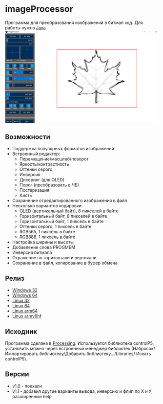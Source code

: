 # imageProcessor
Программа для преобразования изображений в битмап код. Для работы нужна [Java](https://www.java.com/ru/download/)
![КАРТИНКА](https://github.com/AlexGyver/imageProcessor/blob/master/docs/image.jpg)

## Возможности
- Поддержка популярных форматов изображений
- Встроенный редактор:
	- Перемещение/масштаб/поворот
	- Яркость/контрастность
	- Оттенки серого
	- Инверсия
	- Дисеринг (для OLED)
	- Порог (преобразовать в ЧБ)
	- Постеризация
	- Кисть
- Сохранение отредактированного изображения в файл
- Несколько вариантов кодировки:
	- OLED (вертикальный байт), 8 пикселей в байте 
	- Горизонтальный байт, 8 пикселей в байте
	- Горизонтальный байт, 1 пиксель в байте
	- Оттенки серого, 1 пиксель в байте
	- RGB565, 1 пиксель в байте
	- RGB888, 1 пиксель в байте
- Настройка ширины и высоты
- Добавление слова PROGMEM
- Инверсия битмапа
- Отражение по горизонтали и вертикали
- Сохранение в файл, копирование в буфер обмена

## Релиз
- [Windows 32](https://github.com/AlexGyver/imageProcessor/releases/download/imageProcessor/win32.zip)
- [Windows 64](https://github.com/AlexGyver/imageProcessor/releases/download/imageProcessor/win64.zip)
- [Linux 32](https://github.com/AlexGyver/imageProcessor/releases/download/imageProcessor/linux32.zip)
- [Linux 64](https://github.com/AlexGyver/imageProcessor/releases/download/imageProcessor/linux64.zip)
- [Linux arm64](https://github.com/AlexGyver/imageProcessor/releases/download/imageProcessor/linux-arm64.zip)
- [Linux armv6hf](https://github.com/AlexGyver/imageProcessor/releases/download/imageProcessor/linux-armv6hf.zip)

## Исходник
Программа сделана в [Processing](https://processing.org/). Используется библиотека controlP5, установить можно через встроенный менеджер библиотек (Набросок/Импортировать библиотеку/Добавить библиотеку.../Libraries/ Искать controlP5).

## Версии
- v1.0 - поехали
- v1.1 - добавил другие варианты вывода, инверсию и флип по Х и У, расширенный help
